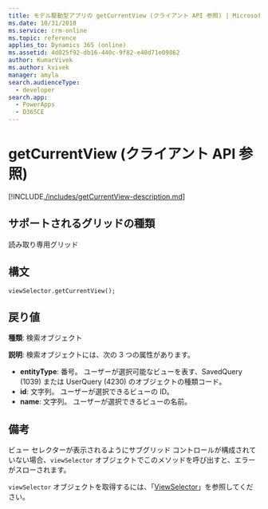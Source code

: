 ```yaml
---
title: モデル駆動型アプリの getCurrentView (クライアント API 参照) | Microsoft Docs
ms.date: 10/31/2018
ms.service: crm-online
ms.topic: reference
applies_to: Dynamics 365 (online)
ms.assetid: 4d025f92-db16-440c-9f82-e40d71e09862
author: KumarVivek
ms.author: kvivek
manager: amyla
search.audienceType:
  - developer
search.app:
  - PowerApps
  - D365CE
---
```

# <a name="getcurrentview-client-api-reference"></a>getCurrentView (クライアント API 参照)



[!INCLUDE[./includes/getCurrentView-description.md](./includes/getCurrentView-description.md)]

## <a name="grid-types-supported"></a>サポートされるグリッドの種類

読み取り専用グリッド

## <a name="syntax"></a>構文

`viewSelector.getCurrentView();`

## <a name="return-value"></a>戻り値

**種類**: 検索オブジェクト

**説明**: 検索オブジェクトには、次の 3 つの属性があります。

- **entityType**: 番号。 ユーザーが選択可能なビューを表す、SavedQuery (1039) または UserQuery (4230) のオブジェクトの種類コード。
- **id**: 文字列。 ユーザーが選択できるビューの ID。
- **name**: 文字列。 ユーザーが選択できるビューの名前。

## <a name="remarks"></a>備考

ビュー セレクターが表示されるようにサブグリッド コントロールが構成されていない場合、`viewSelector` オブジェクトでこのメソッドを呼び出すと、エラーがスローされます。

`viewSelector` オブジェクトを取得するには、「[ViewSelector](../viewselector.md)」を参照してください。



